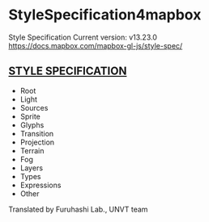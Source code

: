 # StyleSpecification4mapbox
Style Specification Current version: v13.23.0 https://docs.mapbox.com/mapbox-gl-js/style-spec/

## [STYLE SPECIFICATION](https://github.com/furuhashilab/StyleSpecification4mapbox/blob/main/style-spec.md)
* Root
* Light
* Sources
* Sprite
* Glyphs
* Transition
* Projection
* Terrain
* Fog
* Layers
* Types
* Expressions
* Other

Translated by Furuhashi Lab., UNVT team
